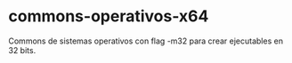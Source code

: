 # commons-operativos-x64
Commons de sistemas operativos con flag -m32 para crear ejecutables en 32 bits.
